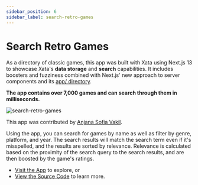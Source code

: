```yaml
---
sidebar_position: 6
sidebar_label: search-retro-games
---
```


# Search Retro Games

As a directory of classic games, this app was built with Xata using Next.js 13 to showcase Xata's **data storage** and **search** capabilities. It includes boosters and fuzziness combined with Next.js' new approach to server components and its [app/ directory](https://beta.nextjs.org/docs/app-directory-roadmap).

**The app contains over 7,000 games and can search through them in milliseconds.**

![search-retro-games](/images/docs/examples/retro-games.png)

This app was contributed by [Anjana Sofia Vakil](https://anjana.dev/).

Using the app, you can search for games by name as well as filter by genre, platform, and year. The search results will match the search term even if it's misspelled, and the results are sorted by relevance. Relevance is calculated based on the proximity of the search query to the search results, and are then boosted by the game's ratings.

- [Visit the App](https://search-retro-games.vercel.app/) to explore, or
- [View the Source Code](https://github.com/vakila/search-retro-games) to learn more.
